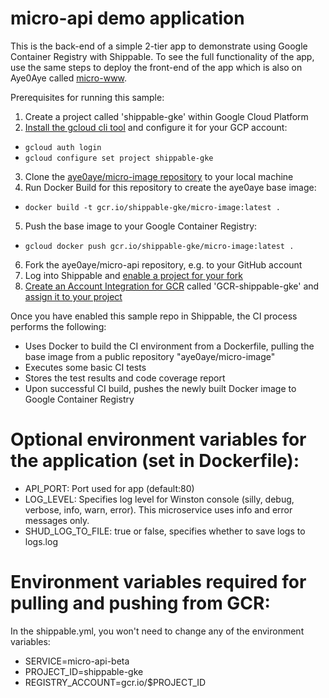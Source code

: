 # micro-api demo application

This is the back-end of a simple 2-tier app to demonstrate using Google Container Registry
with Shippable. To see the full functionality
of the app, use the same steps to deploy the front-end of the app which is also
on Aye0Aye called [micro-www](https://github.com/aye0aye/micro-www).

Prerequisites for running this sample:
1. Create a project called 'shippable-gke' within Google Cloud Platform
2. [Install the gcloud cli tool](https://cloud.google.com/sdk/downloads) and
configure it for your GCP account:
  * `gcloud auth login`
  * `gcloud configure set project shippable-gke`
3. Clone the [aye0aye/micro-image repository](https://github.com/aye0aye/micro-image)
 to your local machine
4. Run Docker Build for this repository to create the aye0aye base image:
  * `docker build -t gcr.io/shippable-gke/micro-image:latest .`
5. Push the base image to your Google Container Registry:
  * `gcloud docker push gcr.io/shippable-gke/micro-image:latest .`
6. Fork the aye0aye/micro-api repository, e.g. to your GitHub account
6. Log into Shippable and [enable a project for your fork](http://docs.shippable.com/ci_subscriptions/#enabling-a-project)
7. [Create an Account Integration for GCR](http://docs.shippable.com/int_docker_registries/#google-container-registry-gcr)
 called 'GCR-shippable-gke' and [assign it to your project](http://docs.shippable.com/ci_projects/#enabling-integrations)

Once you have enabled this sample repo in Shippable, the CI process performs the following:
* Uses Docker to build the CI environment from a Dockerfile, pulling the base
image from a public repository "aye0aye/micro-image"
* Executes some basic CI tests
* Stores the test results and code coverage report
* Upon successful CI build, pushes the newly built Docker image to Google Container Registry

# Optional environment variables for the application (set in Dockerfile):
- API_PORT: Port used for app (default:80)
- LOG_LEVEL: Specifies log level for Winston console (silly, debug, verbose, info, warn, error).
This microservice uses info and error messages only.
- SHUD_LOG_TO_FILE: true or false, specifies whether to save logs to logs.log

# Environment variables required for pulling and pushing from GCR:
In the shippable.yml, you won't need to change any of the environment variables:
- SERVICE=micro-api-beta
- PROJECT_ID=shippable-gke
- REGISTRY_ACCOUNT=gcr.io/$PROJECT_ID
